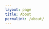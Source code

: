 ```yaml
---
layout: page
title: About
permalink: /about/
---
```



[linkedin]: https://www.linkedin.com/in/yogesh-swami-0737681